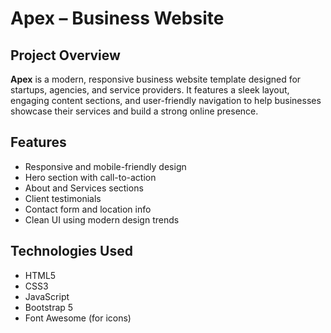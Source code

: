 # Apex – Business Website

## Project Overview
**Apex** is a modern, responsive business website template designed for startups, agencies, and service providers. It features a sleek layout, engaging content sections, and user-friendly navigation to help businesses showcase their services and build a strong online presence.

## Features
- Responsive and mobile-friendly design  
- Hero section with call-to-action  
- About and Services sections  
- Client testimonials  
- Contact form and location info  
- Clean UI using modern design trends  

## Technologies Used
- HTML5  
- CSS3  
- JavaScript  
- Bootstrap 5  
- Font Awesome (for icons)  

